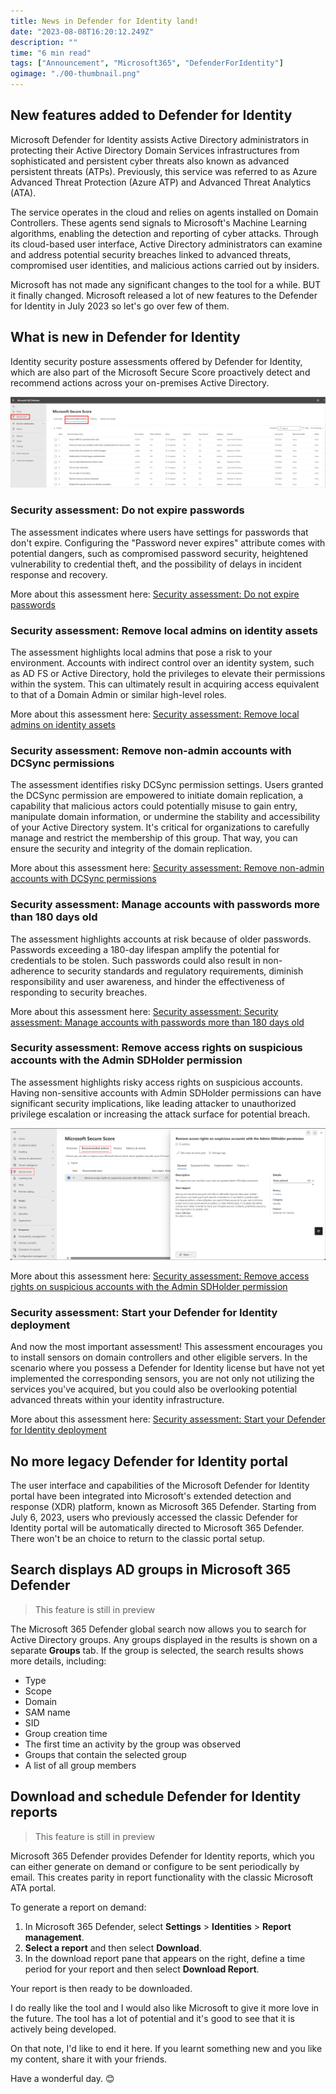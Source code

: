 ```yaml
---
title: News in Defender for Identity land!
date: "2023-08-08T16:20:12.249Z"
description: ""
time: "6 min read"
tags: ["Announcement", "Microsoft365", "DefenderForIdentity"]
ogimage: "./00-thumbnail.png"
---
```


## New features added to Defender for Identity

Microsoft Defender for Identity assists Active Directory administrators in protecting their Active Directory Domain Services infrastructures from sophisticated and persistent cyber threats also known as advanced persistent threats (ATPs). Previously, this service was referred to as Azure Advanced Threat Protection (Azure ATP) and Advanced Threat Analytics (ATA).

The service operates in the cloud and relies on agents installed on Domain Controllers. These agents send signals to Microsoft's Machine Learning algorithms, enabling the detection and reporting of cyber attacks. Through its cloud-based user interface, Active Directory administrators can examine and address potential security breaches linked to advanced threats, compromised user identities, and malicious actions carried out by insiders.

Microsoft has not made any significant changes to the tool for a while. BUT it finally changed. Microsoft released a lot of new features to the Defender for Identity in July 2023 so let's go over few of them.

## What is new in Defender for Identity

Identity security posture assessments offered by Defender for Identity, which are also part of the Microsoft Secure Score proactively detect and recommend actions across your on-premises Active Directory.

![Recommended actions in the Microsoft 365 Defender](./01-recommended-actions.png "Recommended Actions - Source: Microsoft Docs")

### Security assessment: Do not expire passwords

The assessment indicates where users have settings for passwords that don't expire. Configuring the "Password never expires" attribute comes with potential dangers, such as compromised password security, heightened vulnerability to credential theft, and the possibility of delays in incident response and recovery.

More about this assessment here: [Security assessment: Do not expire passwords](https://learn.microsoft.com/en-us/defender-for-identity/security-assessment-do-not-expire-passwords)

### Security assessment: Remove local admins on identity assets

The assessment highlights local admins that pose a risk to your environment. Accounts with indirect control over an identity system, such as AD FS or Active Directory, hold the privileges to elevate their permissions within the system. This can ultimately result in acquiring access equivalent to that of a Domain Admin or similar high-level roles.

More about this assessment here: [Security assessment: Remove local admins on identity assets](https://learn.microsoft.com/en-us/defender-for-identity/security-assessment-remove-local-admins)

### Security assessment: Remove non-admin accounts with DCSync permissions

The assessment identifies risky DCSync permission settings. Users granted the DCSync permission are empowered to initiate domain replication, a capability that malicious actors could potentially misuse to gain entry, manipulate domain information, or undermine the stability and accessibility of your Active Directory system. It's critical for organizations to carefully manage and restrict the membership of this group. That way, you can ensure the security and integrity of the domain replication.

More about this assessment here: [Security assessment: Remove non-admin accounts with DCSync permissions](https://learn.microsoft.com/en-us/defender-for-identity/security-assessment-non-admin-accounts-dcsync)

### Security assessment: Manage accounts with passwords more than 180 days old

The assessment highlights accounts at risk because of older passwords. Passwords exceeding a 180-day lifespan amplify the potential for credentials to be stolen. Such passwords could also result in non-adherence to security standards and regulatory requirements, diminish responsibility and user awareness, and hinder the effectiveness of responding to security breaches.

More about this assessment here: [Security assessment: Security assessment: Manage accounts with passwords more than 180 days old](https://learn.microsoft.com/en-us/defender-for-identity/security-assessment-old-passwords)

### Security assessment: Remove access rights on suspicious accounts with the Admin SDHolder permission

The assessment highlights risky access rights on suspicious accounts. Having non-sensitive accounts with Admin SDHolder permissions can have significant security implications, like leading attacker to unauthorized privilege escalation or increasing the attack surface for potential breach.

![Example assessment in the Microsoft 365 Defender](./02-remove-suspicious-access-rights.png "Example assessment - Source: Microsoft Docs")

More about this assessment here: [Security assessment: Remove access rights on suspicious accounts with the Admin SDHolder permission](https://learn.microsoft.com/en-us/defender-for-identity/security-assessment-remove-suspicious-access-rights)

### Security assessment: Start your Defender for Identity deployment

And now the most important assessment! This assessment encourages you to install sensors on domain controllers and other eligible servers. In the scenario where you possess a Defender for Identity license but have not yet implemented the corresponding sensors, you are not only not utilizing the services you've acquired, but you could also be overlooking potential advanced threats within your identity infrastructure.

More about this assessment here: [Security assessment: Start your Defender for Identity deployment](https://learn.microsoft.com/en-us/defender-for-identity/security-assessment-deploy-defender-for-identity)

## No more legacy Defender for Identity portal

The user interface and capabilities of the Microsoft Defender for Identity portal have been integrated into Microsoft's extended detection and response (XDR) platform, known as Microsoft 365 Defender. Starting from July 6, 2023, users who previously accessed the classic Defender for Identity portal will be automatically directed to Microsoft 365 Defender. There won't be an choice to return to the classic portal setup.

## Search displays AD groups in Microsoft 365 Defender

> This feature is still in preview

The Microsoft 365 Defender global search now allows you to search for Active Directory groups. Any groups displayed in the results is shown on a separate __Groups__ tab. If the group is selected, the search results shows more  details, including:

- Type
- Scope
- Domain
- SAM name
- SID
- Group creation time
- The first time an activity by the group was observed
- Groups that contain the selected group
- A list of all group members

## Download and schedule Defender for Identity reports

> This feature is still in preview

Microsoft 365 Defender provides Defender for Identity reports, which you can either generate on demand or configure to be sent periodically by email. This creates parity in report functionality with the classic Microsoft ATA portal.

To generate a report on demand:
1) In Microsoft 365 Defender, select __Settings__ > __Identities__ > __Report management__.
2) __Select a report__ and then select __Download__.
3) In the download report pane that appears on the right, define a time period for your report and then select __Download Report__.

Your report is then ready to be downloaded.

I do really like the tool and I would also like Microsoft to give it more love in the future. The tool has a lot of potential and it's good to see that it is actively being developed.

On that note, I'd like to end it here. If you learnt something new and you like my content, share it with your friends.

Have a wonderful day. 😊